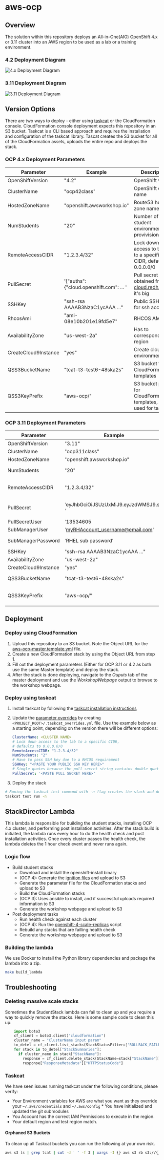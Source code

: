# aws-ocp

## Overview

The solution within this repository deploys an All-in-One(AIO) OpenShift 4.x or 3.11 cluster into an AWS region to be used as a lab or a training environment.

### 4.2 Deployment Diagram

![4.x Deployment Diagram](assets/aws_ocp42.svg)

### 3.11 Deployment Diagram

![3.11 Deployment Diagram](assets/aws_ocp311.png)

## Version Options

There are two ways to deploy - either using [taskcat](https://github.com/aws-quickstart/taskcat) or the CloudFormation console. CloudFormation console deployment expects this repository in an S3 bucket. Taskcat is a CLI based approach and requires the installation and configuration of the taskcat library. Tascat creates the S3 bucket for all of the CloudFormation assets, uploads the entire repo and deploys the stack.

### OCP 4.x Deployment Parameters

| Parameter            | Example                                 | Description                                                           |
| ---------------------| --------------------------------------- | --------------------------------------------------------------------- |
| OpenShiftVersion     | "4.2"                                   | OpenShift version                                                     |
| ClusterName          | "ocp42class"                            | OpenShift cluster name                                                |
| HostedZoneName       | "openshift.awsworkshop.io"              | Route53 hosted zone name                                              |
| NumStudents          | "20"                                    | Number of student environments to provivision                         |
| RemoteAccessCIDR     | "1.2.3.4/32"                            | Lock down access to the lab to a specific CIDR, defaults to 0.0.0.0/0 |
| PullSecret           | '{"auths":{"cloud.openshift.com": ... ' | Pull secret obtained from [cloud.redhat.com](https://cloud.redhat.com/openshift/install), it's big |
| SSHKey               | "ssh-rsa AAAAB3NzaC1ycAAA ..."          | Public SSH key for ssh access                                         |
| RhcosAmi             | "ami-08e10b201e19fd5e7"                 | RHCOS AMI ID                                                          |
| AvailabilityZone     | "us-west-2a"                            | Has to correspond to the region                                       |
| CreateCloud9Instance | "yes"                                   | Create cloud9 environment?                                            |
| QSS3BucketName       | "tcat-t3-test6-48ska2s"                 | S3 bucket for CloudFormation templates                                |
| QSS3KeyPrefix        | "aws-ocp/"                              | S3 bucket path for CloudFormation templates, mainly used for taskcat  |

### OCP 3.11 Deployment Parameters

| Parameter            | Example                                 | Description                                                                           |
| ---------------------| --------------------------------------- | --------------------------------------------------------------------------------------|
| OpenShiftVersion     | "3.11"                                  | OpenShift version                                                                     |
| ClusterName          | "ocp311class"                           | OpenShift cluster name                                                                |
| HostedZoneName       | "openshift.awsworkshop.io"              | Route53 hosted zone name                                                              |
| NumStudents          | "20"                                    | Number of student environments to provivision                                         |
| RemoteAccessCIDR     | "1.2.3.4/32"                            | Lock down access to the lab to a specific CIDR, defaults to 0.0.0.0/0                 |
| PullSecret           | 'eyJhbGciOiJSUzUxMiJ9.eyJzdWMSJ9.s... ' | Credential 'password' from https://access.redhat.com/terms-based-registry/ (it's big) |
| PullSecretUser       | '13534605|ocp-311'                      | Credential 'user' from https://access.redhat.com/terms-based-registry/                |
| SubManagerUser       | 'myRHAccount_username@email.com'        | Credential 'user' for subscriptions                                                   |
| SubManagerPassword   | 'RHEL sub password'                     | Credential 'password' for subscriptions                                               |
| SSHKey               | "ssh-rsa AAAAB3NzaC1ycAAA ..."          | Public SSH key for ssh access                                                         |
| AvailabilityZone     | "us-west-2a"                            | Has to correspond to the region                                                       |
| CreateCloud9Instance | "yes"                                   | Create cloud9 environment?                                                            |
| QSS3BucketName       | "tcat-t3-test6-48ska2s"                 | S3 bucket for CloudFormation templates                                                |
| QSS3KeyPrefix        | "aws-ocp/"                              | S3 bucket path for CloudFormation templates, mainly used for taskcat                  |

## Deployment

### Deploy using CloudFormation

1. Upload this repository to an S3 bucket. Note the Object URL for the [aws-ocp-master.template.yml](templates/aws-ocp-master.template.yml) file.
2. Create a new CloudFormation stack by using the Object URL from step 1.
3. Fill out the deployment parameters (Either for OCP 3.11 or 4.2 as both use the same Master template) and deploy the stack.
4. After the stack is done deploying, navigate to the *Ouputs* tab of the master deployment and use the *WorkshopWebpage* output to browse to the workshop webpage.

### Deploy using taskcat

1. Install taskcat by following the [taskcat installation instructions](https://aws-quickstart.github.io/install-taskcat.html)

2. Update the [parameter overrides](https://github.com/aws-quickstart/taskcat#parameter-overrides) by creating `<PROJECT_ROOT>/.taskcat_overrides.yml` file. Use the example below as a starting point, depending on the version there will be different options:

    ```yaml
    ClusterName: <CLUSTER NAME>
    # Lock down access to the lab to a specific CIDR,
    # defaults to 0.0.0.0/0
    RemoteAccessCIDR: "1.2.3.4/32"
    NumStudents: "2"
    # Have to pass SSH key due to a RHCOS requirement
    SSHKey: "<PASTE YOUR PUBLIC SSH KEY HERE>"
    # Single quotes because the pull secret string contains double quotes
    PullSecret: '<PASTE PULL SECRET HERE>'
    ```

3. Deploy the stack

```bash
# Runing the taskcat test command with -n flag creates the stack and doesn't destroy it
taskcat test run -n
```

## StackDirector Lambda

This lambda is responsible for building the student stacks, installing OCP 4.x cluster, and performing post installation activities. After the stack build is initiated, the lambda runs every hour to do the health check and post installation activities. Once every cluster passes the health check, the lambda deletes the 1 hour check event and never runs again.

### Logic flow

* Build student stacks
  * Download and install the openshift-install binary
  * (OCP 4): Generate the [ignition files](https://coreos.com/ignition/docs/latest/what-is-ignition.html) and upload to S3
  * Generate the parameter file for the CloudFormation stacks and upload to S3
  * Build the CloudFormation stacks
  * (OCP 3): Uses ansible to install, and if successful uploads required information to S3
  * Generate the workshop webpage and upload to S3
* Post deployment tasks
  * Run health check against each cluster
  * (OCP 4): Run the [openshift-4-scale-replicas](functions/source/StackDirector/bin/openshift-4-scale-replicas) script
  * Rebuild any stacks that are failling health check
  * Generate the workshop webpage and upload to S3

### Building the lambda

We use Docker to install the Python library dependencies and package the lambda into a zip.

```bash
make build_lambda
```

## Troubleshooting

### Deleting massive scale stacks

Sometimes the StudentStack lambda can fail to clean up and you require a way to quickly remove the stacks. Here is some sample code to clean this up:

```python
    import boto3
    cf_client = boto3.client("cloudformation")
    cluster_name = "ClusterName input param"
    to_detel = cf_client.list_stacks(StackStatusFilter=["ROLLBACK_FAILED", "DELETE_FAILED"])
    for stack in to_detel["StackSummaries"]:
      if cluster_name in stack["StackName"]:
        response = cf_client.delete_stack(StackName=stack["StackName"])
        response["ResponseMetadata"]["HTTPStatusCode"]
```

### Taskcat

We have seen issues running taskcat under the following conditions, please verify:

* Your Environment variables for AWS are what you want as they override your `~/.aws/credentials` and `~/.aws/config` * You have initialized and updated the git submodules
* You Account has the correct IAM Permissions to execute in the region.
* Your default region and test region match.

#### Orphaned S3 Buckets

To clean up all Taskcat buckets you can run the following at your own risk.

```bash
aws s3 ls | grep tcat | cut -d ' ' -f 3 | xargs -I {} aws s3 rb s3://{} --force
```
